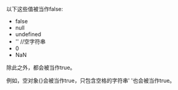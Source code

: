 以下这些值被当作false:

* false
* null
* undefined
* '' //空字符串
* 0
* NaN

除此之外，都会被当作true。

例如，空对象{}会被当作true，只包含空格的字符串' '也会被当作true。